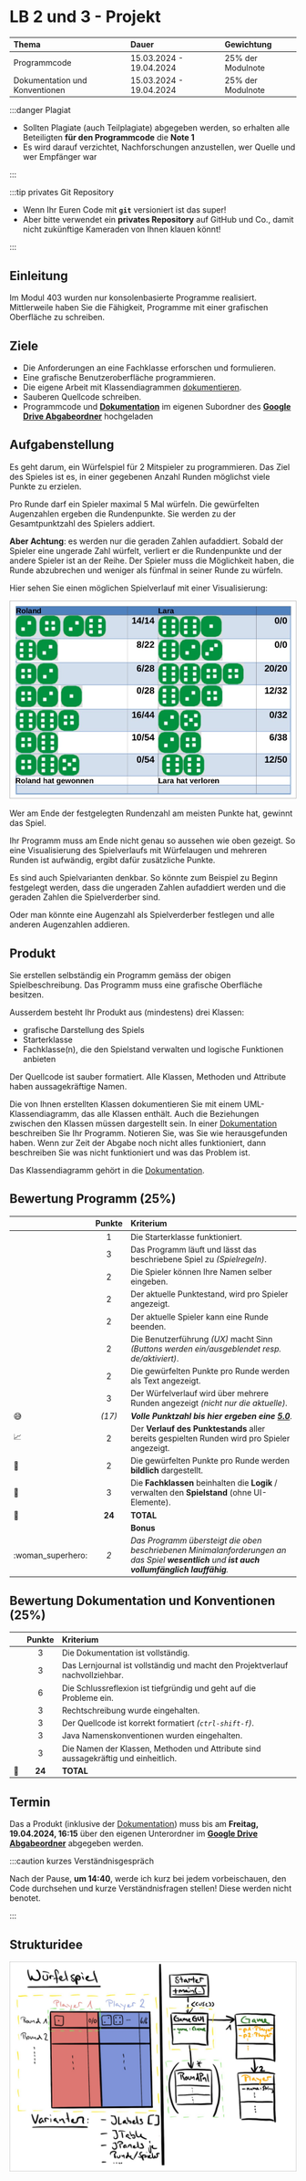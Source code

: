 # LB 2 und 3 - Projekt

| Thema                          | Dauer                   | Gewichtung        |
| :----------------------------- | :---------------------- | :---------------- |
| Programmcode                   | 15.03.2024 - 19.04.2024 | 25% der Modulnote |
| Dokumentation und Konventionen | 15.03.2024 - 19.04.2024 | 25% der Modulnote |

:::danger Plagiat

- Sollten Plagiate (auch Teilplagiate) abgegeben werden, so erhalten alle
  Beteiligten **für den Programmcode** die **Note 1**
- Es wird darauf verzichtet, Nachforschungen anzustellen, wer Quelle und wer
  Empfänger war

:::

:::tip privates Git Repository

- Wenn Ihr Euren Code mit **`git`** versioniert ist das super!
- Aber bitte verwendet ein **privates Repository** auf GitHub und Co., damit
  nicht zukünftige Kameraden von Ihnen klauen könnt!

:::

## Einleitung

Im Modul 403 wurden nur konsolenbasierte Programme realisiert. Mittlerweile
haben Sie die Fähigkeit, Programme mit einer grafischen Oberfläche zu schreiben.

## Ziele

- Die Anforderungen an eine Fachklasse erforschen und formulieren.
- Eine grafische Benutzeroberfläche programmieren.
- Die eigene Arbeit mit Klassendiagrammen [dokumentieren][Dokumentation].
- Sauberen Quellcode schreiben.
- Programmcode und **[Dokumentation]** im eigenen Subordner des **[Google Drive
  Abgabeordner]** hochgeladen

## Aufgabenstellung

Es geht darum, ein Würfelspiel für 2 Mitspieler zu programmieren. Das Ziel des
Spieles ist es, in einer gegebenen Anzahl Runden möglichst viele Punkte zu
erzielen.

Pro Runde darf ein Spieler maximal 5 Mal würfeln. Die gewürfelten Augenzahlen
ergeben die Rundenpunkte. Sie werden zu der Gesamtpunktzahl des Spielers
addiert.

**Aber Achtung**: es werden nur die geraden Zahlen aufaddiert. Sobald der
Spieler eine ungerade Zahl würfelt, verliert er die Rundenpunkte und der andere
Spieler ist an der Reihe. Der Spieler muss die Möglichkeit haben, die Runde
abzubrechen und weniger als fünfmal in seiner Runde zu würfeln.

Hier sehen Sie einen möglichen Spielverlauf mit einer Visualisierung:

![Spielverlauf](../img/spielverlauf.jpg)

Wer am Ende der festgelegten Rundenzahl am meisten Punkte hat, gewinnt das
Spiel.

Ihr Programm muss am Ende nicht genau so aussehen wie oben gezeigt. So eine
Visualisierung des Spielverlaufs mit Würfelaugen und mehreren Runden ist
aufwändig, ergibt dafür zusätzliche Punkte.

Es sind auch Spielvarianten denkbar. So könnte zum Beispiel zu Beginn festgelegt
werden, dass die ungeraden Zahlen aufaddiert werden und die geraden Zahlen die
Spielverderber sind.

Oder man könnte eine Augenzahl als Spielverderber festlegen und alle anderen
Augenzahlen addieren.

## Produkt

Sie erstellen selbständig ein Programm gemäss der obigen Spielbeschreibung. Das
Programm muss eine grafische Oberfläche besitzen.

Ausserdem besteht Ihr Produkt aus (mindestens) drei Klassen:

- grafische Darstellung des Spiels
- Starterklasse
- Fachklasse(n), die den Spielstand verwalten und logische Funktionen anbieten

Der Quellcode ist sauber formatiert. Alle Klassen, Methoden und Attribute haben
aussagekräftige Namen.

Die von Ihnen erstellten Klassen dokumentieren Sie mit einem
UML-Klassendiagramm, das alle Klassen enthält. Auch die Beziehungen zwischen den
Klassen müssen dargestellt sein. In einer [Dokumentation] beschreiben Sie Ihr
Programm. Notieren Sie, was Sie wie herausgefunden haben. Wenn zur Zeit der
Abgabe noch nicht alles funktioniert, dann beschreiben Sie was nicht
funktioniert und was das Problem ist.

Das Klassendiagramm gehört in die [Dokumentation].

## Bewertung Programm (25%)

|                            | Punkte | Kriterium                                                                                                                                    |
| -------------------------- | :----: | :------------------------------------------------------------------------------------------------------------------------------------------- |
|                            |   1    | Die Starterklasse funktioniert.                                                                                                              |
|                            |   3    | Das Programm läuft und lässt das beschriebene Spiel zu _(Spielregeln)_.                                                                      |
|                            |   2    | Die Spieler können Ihre Namen selber eingeben.                                                                                               |
|                            |   2    | Der aktuelle Punktestand, wird pro Spieler angezeigt.                                                                                        |
|                            |   2    | Der aktuelle Spieler kann eine Runde beenden.                                                                                                |
|                            |   2    | Die Benutzerführung _(UX)_ macht Sinn _(Buttons werden ein/ausgeblendet resp. de/aktiviert)_.                                                |
|                            |   2    | Die gewürfelten Punkte pro Runde werden als Text angezeigt.                                                                                  |
|                            |   3    | Der Würfelverlauf wird über mehrere Runden angezeigt _(nicht nur die aktuelle)_.                                                             |
| :sweat_smile:              | _(17)_ | _**Volle Punktzahl bis hier ergeben eine <u>5.0</u>**_.                                                                                      |
| :chart_with_upwards_trend: |   2    | Der **Verlauf des Punktestands** aller bereits gespielten Runden wird pro Spieler angezeigt.                                                 |
| :game_die:                 |   2    | Die gewürfelten Punkte pro Runde werden **bildlich** dargestellt.                                                                            |
| :sushi:                    |   3    | Die **Fachklassen** beinhalten die **Logik** / verwalten den **Spielstand** (ohne UI-Elemente).                                              |
| :checkered_flag:           | **24** | **TOTAL**                                                                                                                                    |
|                            |        | **Bonus**                                                                                                                                    |
| :woman_superhero:          |  _2_   | _Das Programm übersteigt die oben beschriebenen Minimalanforderungen an das Spiel **wesentlich** und **ist auch vollumfänglich lauffähig**._ |

## Bewertung Dokumentation und Konventionen (25%)

|                  | Punkte | Kriterium                                                                          |
| ---------------- | :----: | :--------------------------------------------------------------------------------- |
|                  |   3    | Die Dokumentation ist vollständig.                                                 |
|                  |   3    | Das Lernjournal ist vollständig und macht den Projektverlauf nachvollziehbar.      |
|                  |   6    | Die Schlussreflexion ist tiefgründig und geht auf die Probleme ein.                |
|                  |   3    | Rechtschreibung wurde eingehalten.                                                 |
|                  |   3    | Der Quellcode ist korrekt formatiert _(`ctrl-shift-f`)_.                           |
|                  |   3    | Java Namenskonventionen wurden eingehalten.                                        |
|                  |   3    | Die Namen der Klassen, Methoden und Attribute sind aussagekräftig und einheitlich. |
| :checkered_flag: | **24** | **TOTAL**                                                                          |

## Termin

Das a Produkt (inklusive der [Dokumentation]) muss bis am **Freitag, 19.04.2024,
16:15** über den eigenen Unterordner im **[Google Drive Abgabeordner]**
abgegeben werden.

:::caution kurzes Verständnisgespräch

Nach der Pause, **um 14:40**, werde ich kurz bei jedem vorbeischauen, den Code
durchsehen und kurze Verständnisfragen stellen! Diese werden nicht benotet.

:::

## Strukturidee

![Projektstruktur](../img/projektstruktur.jpg)

[Dokumentation]:
  https://docs.google.com/document/d/1OhUYxLkwIWsxuk3SwcycjGUcRzkJQPRYRnbpkjiLEho
[Google Drive Abgabeordner]:
  https://drive.google.com/drive/folders/1seTWj6RLq1_Q_-KbIWtk-m70cYOAP2IH
